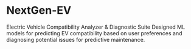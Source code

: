 # NextGen-EV
Electric Vehicle Compatibility Analyzer &amp; Diagnostic Suite Designed ML models for predicting EV compatibility based on user preferences and diagnosing potential issues for predictive maintenance.
